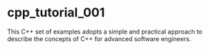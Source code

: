# cpp_tutorial_001
This C++ set of examples adopts a simple and practical approach to describe the concepts of C++ for advanced software engineers.
